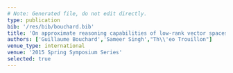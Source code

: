 ```yaml
---
# Note: Generated file, do not edit directly.
type: publication
bib: '/res/bib/bouchard.bib'
title: 'On approximate reasoning capabilities of low-rank vector spaces'
authors: ['Guillaume Bouchard','Sameer Singh',"Th\\'eo Trouillon"]
venue_type: international
venue: '2015 Spring Symposium Series'
selected: true
---
```

